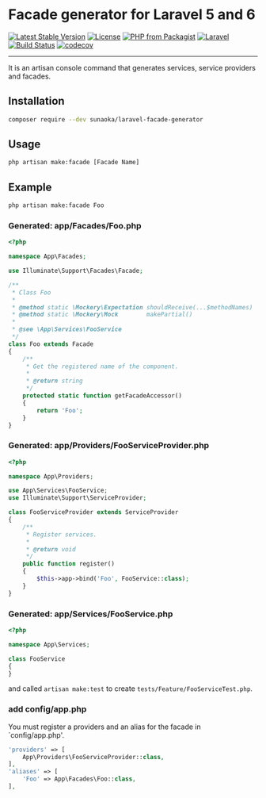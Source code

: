 # Facade generator for Laravel 5 and 6

[![Latest Stable Version](https://poser.pugx.org/sunaoka/laravel-facade-generator/v/stable)](https://packagist.org/packages/sunaoka/laravel-facade-generator)
[![License](https://poser.pugx.org/sunaoka/laravel-facade-generator/license)](https://packagist.org/packages/sunaoka/laravel-facade-generator)
[![PHP from Packagist](https://img.shields.io/packagist/php-v/sunaoka/laravel-facade-generator)](composer.json)
[![Laravel](https://img.shields.io/badge/laravel-5.x%20%7C%206.x-red)](https://laravel.com/)
[![Build Status](https://travis-ci.org/sunaoka/laravel-facade-generator.svg?branch=develop)](https://travis-ci.org/sunaoka/laravel-facade-generator)
[![codecov](https://codecov.io/gh/sunaoka/laravel-facade-generator/branch/develop/graph/badge.svg)](https://codecov.io/gh/sunaoka/laravel-facade-generator)

----

It is an artisan console command that generates services, service providers and facades.

## Installation

```bash
composer require --dev sunaoka/laravel-facade-generator
```

## Usage

```bash
php artisan make:facade [Facade Name]
```

## Example

```bash
php artisan make:facade Foo
```

### Generated: app/Facades/Foo.php

```php
<?php

namespace App\Facades;

use Illuminate\Support\Facades\Facade;

/**
 * Class Foo
 *
 * @method static \Mockery\Expectation shouldReceive(...$methodNames)
 * @method static \Mockery\Mock        makePartial()
 * 
 * @see \App\Services\FooService
 */
class Foo extends Facade
{
    /**
     * Get the registered name of the component.
     *
     * @return string
     */
    protected static function getFacadeAccessor()
    {
        return 'Foo';
    }
}
```

### Generated: app/Providers/FooServiceProvider.php

```php
<?php

namespace App\Providers;

use App\Services\FooService;
use Illuminate\Support\ServiceProvider;

class FooServiceProvider extends ServiceProvider
{
    /**
     * Register services.
     *
     * @return void
     */
    public function register()
    {
        $this->app->bind('Foo', FooService::class);
    }
}
```

### Generated: app/Services/FooService.php

```php
<?php

namespace App\Services;

class FooService
{
}
```

and called `artisan make:test` to create `tests/Feature/FooServiceTest.php`.

### add config/app.php

You must register a providers and an alias for the facade in `config/app.php'.

```php
'providers' => [
    App\Providers\FooServiceProvider::class,
],
'aliases' => [
    'Foo' => App\Facades\Foo::class,
],
```
